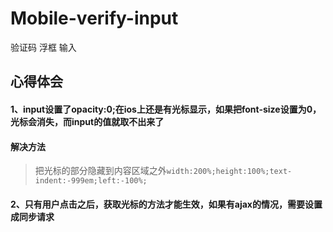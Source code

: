 # Mobile-verify-input
验证码 浮框 输入

## 心得体会

#### 1、input设置了opacity:0;在ios上还是有光标显示，如果把font-size设置为0，光标会消失，而input的值就取不出来了

#### 解决方法
> 把光标的部分隐藏到内容区域之外`width:200%;height:100%;text-indent:-999em;left:-100%;`

#### 2、只有用户点击之后，获取光标的方法才能生效，如果有ajax的情况，需要设置成同步请求

